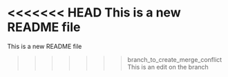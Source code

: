 <<<<<<< HEAD
This is a new README file 
=======
This is a new README file
>>>>>>> branch_to_create_merge_conflict
This is an edit on the branch
